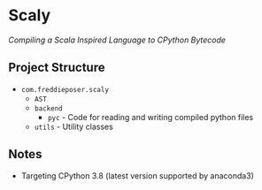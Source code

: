 # Scaly
_Compiling a Scala Inspired Language to CPython Bytecode_

## Project Structure
* `com.freddieposer.scaly`
    * `AST`
    * `backend`
        * `pyc` - Code for reading and writing compiled python files
    * `utils` - Utility classes

## Notes
* Targeting CPython 3.8 (latest version supported by anaconda3)
